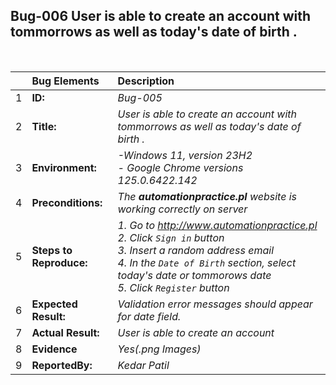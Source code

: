 ## Bug-006 User is able to create an account with tommorrows as well as today's date of birth . 

<br>

|     | Bug Elements         | Description                                                                                                                           |
| :-- | :------------------- | :------------------------------------------------------------------------------------------------------------------------------------ |
| 1   | **ID:**              | _Bug-005_                                                                                                                              |
| 2   | **Title:**           | _User is able to create an account with tommorrows as well as today's date of birth ._                                                                                            |
| 3   | **Environment:**           | _-Windows 11, version 23H2 <br> - Google Chrome versions 125.0.6422.142_ |
| 4   | **Preconditions:**   | _The **automationpractice.pl** website is working correctly on server_                                                         |
| 5   | **Steps to Reproduce:**           | _1. Go to http://www.automationpractice.pl <br>2. Click `Sign in` button <br> 3. Insert a random address email <br> 4. In the `Date of Birth` section, select today's date or tommorows date <br>  5. Click `Register` button_                   |
| 6   | **Expected Result:** |  _Validation error messages should appear for date field._  |
| 7   | **Actual Result:** | _User is able to  create an account_                                                                  |
| 8   | **Evidence**       |_Yes(.png Images)_                                                                                                                   | 
| 9   | **ReportedBy:**       |_Kedar Patil_             |                                                                                                                                                                                                                                                                                                                                                                                                                                               |